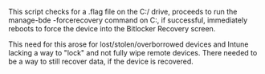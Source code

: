 This script checks for a .flag file on the C:/ drive, proceeds to run the manage-bde -forcerecovery command on C:, if successful, immediately reboots to force the device into the Bitlocker Recovery screen.

This need for this arose for lost/stolen/overborrowed devices and Intune lacking a way to "lock" and not fully wipe remote devices. There needed to be a way to still recover data, if the device is recovered.
